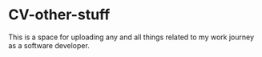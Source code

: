 # CV-other-stuff
This is a space for uploading any and all things related to my work journey as a software developer.

